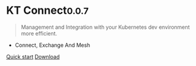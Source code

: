 <!-- ![logo](_media/logo.png) -->

# KT Connect<small>0.0.7</small>

> Management and Integration with your Kubernetes dev environment more efficient.

- Connect, Exchange And Mesh

[Quick start](/en-us/quickstart)
[Download](/en-us/downloads)